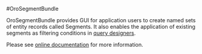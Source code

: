 #OroSegmentBundle
 
 OroSegmentBundle provides GUI for application users to create named sets of entity records called Segments. It also enables the application of existing segments as filtering conditions in [query designers](https://github.com/oroinc/platform/tree/master/src/Oro/Bundle/QueryDesignerBundle).
 
 Please see [online documentation](https://doc.oroinc.com/master/backend/bundles/platform/SegmentBundle/) for more information.
